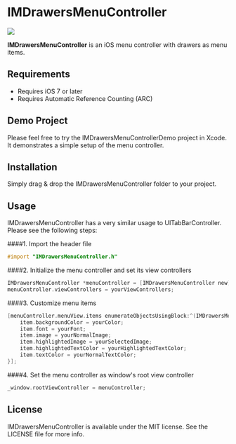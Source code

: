 # IMDrawersMenuController

<img src="http://res.cloudinary.com/foosh/image/upload/v1469638571/drawers_menu_controller_ufhp5q.gif"/>

<b>IMDrawersMenuController</b> is an iOS menu controller with drawers as menu items.

## Requirements

- Requires iOS 7 or later
- Requires Automatic Reference Counting (ARC)

## Demo Project

Please feel free to try the IMDrawersMenuControllerDemo project in Xcode. It demonstrates a simple setup of the menu controller.

## Installation

Simply drag & drop the IMDrawersMenuController folder to your project.

## Usage

IMDrawersMenuController has a very similar usage to UITabBarController. Please see the following steps:

####1. Import the header file

```objective-c
#import "IMDrawersMenuController.h"
```

####2. Initialize the menu controller and set its view controllers

```objective-c
IMDrawersMenuController *menuController = [IMDrawersMenuController new];
menuController.viewControllers = yourViewControllers;
```

####3. Customize menu items

```objective-c
[menuController.menuView.items enumerateObjectsUsingBlock:^(IMDrawersMenuItem *item, NSUInteger idx, BOOL *stop) {
    item.backgroundColor = yourColor;
    item.font = yourFont;
    item.image = yourNormalImage;
    item.highlightedImage = yourSelectedImage;
    item.highlightedTextColor = yourHighlightedTextColor;
    item.textColor = yourNormalTextColor;
}];
```

####4. Set the menu controller as window's root view controller

```objective-c
_window.rootViewController = menuController;
```

## License

IMDrawersMenuController is available under the MIT license. See the LICENSE file for more info.
